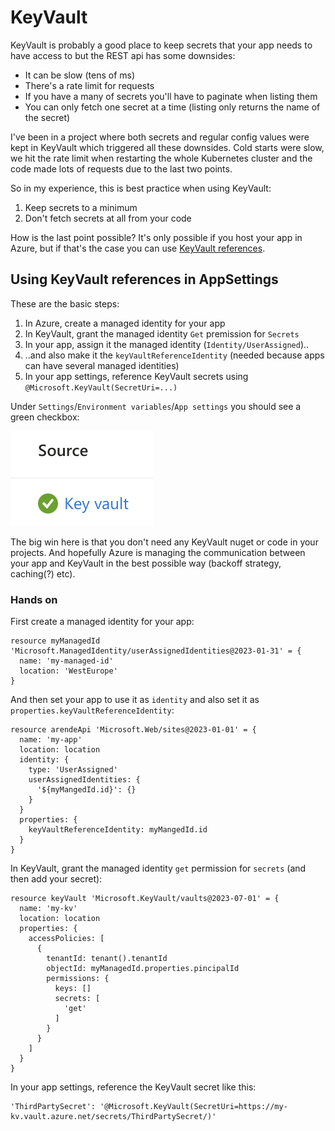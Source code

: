 # KeyVault

KeyVault is probably a good place to keep secrets that your app needs to have access to but the REST api has some downsides:

- It can be slow (tens of ms)
- There's a rate limit for requests
- If you have a many of secrets you'll have to paginate when listing them
- You can only fetch one secret at a time (listing only returns the name of the secret)

I've been in a project where both secrets and regular config values were kept in KeyVault which triggered all these downsides. Cold starts were slow, we hit the rate limit when restarting the whole Kubernetes cluster and the code made lots of requests due to the last two points.

So in my experience, this is best practice when using KeyVault:

1. Keep secrets to a minimum
2. Don't fetch secrets at all from your code

How is the last point possible? It's only possible if you host your app in Azure, but if that's the case you can use [KeyVault references](https://learn.microsoft.com/en-us/azure/app-service/app-service-key-vault-references).

## Using KeyVault references in AppSettings

These are the basic steps:

1. In Azure, create a managed identity for your app
2. In KeyVault, grant the managed identity `Get` premission for `Secrets`
3. In your app, assign it the managed identity (`Identity/UserAssigned`)..
4. ..and also make it the `keyVaultReferenceIdentity` (needed because apps can have several managed identities)
5. In your app settings, reference KeyVault secrets using `@Microsoft.KeyVault(SecretUri=...)`

Under `Settings`/`Environment variables`/`App settings` you should see a green checkbox:

![KeyVault ref working](./img/image.png)

The big win here is that you don't need any KeyVault nuget or code in your projects. And hopefully Azure is managing the communication between your app and KeyVault in the best possible way (backoff strategy, caching(?) etc).

### Hands on

First create a managed identity for your app:

```bicep
resource myManagedId 'Microsoft.ManagedIdentity/userAssignedIdentities@2023-01-31' = {
  name: 'my-managed-id'
  location: 'WestEurope'
}
```

And then set your app to use it as `identity` and also set it as `properties.keyVaultReferenceIdentity`:

```bicep
resource arendeApi 'Microsoft.Web/sites@2023-01-01' = {
  name: 'my-app'
  location: location
  identity: {
    type: 'UserAssigned'
    userAssignedIdentities: {
      '${myMangedId.id}': {}
    }
  }
  properties: {
    keyVaultReferenceIdentity: myMangedId.id
  }
}
```

In KeyVault, grant the managed identity `get` permission for `secrets` (and then add your secret):

```bicep
resource keyVault 'Microsoft.KeyVault/vaults@2023-07-01' = {
  name: 'my-kv'
  location: location
  properties: {
    accessPolicies: [
      {
        tenantId: tenant().tenantId
        objectId: myManagedId.properties.pincipalId
        permissions: {
          keys: []
          secrets: [
            'get'
          ]
        }
      }
    ]
  }
}
```

In your app settings, reference the KeyVault secret like this:

```
'ThirdPartySecret': '@Microsoft.KeyVault(SecretUri=https://my-kv.vault.azure.net/secrets/ThirdPartySecret/)'
```
